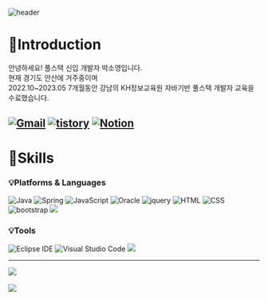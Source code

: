 

<!--
**soaoz/soaoz** is a ✨ _special_ ✨ repository because its `README.md` (this file) appears on your GitHub profile.

Here are some ideas to get you started:

- 🔭 I’m currently working on ... 현재 하고 있는 일
- 🌱 I’m currently learning ...  현재 배우고 있는 것들
- 👯 I’m looking to collaborate on ... 어떤 것을 같이 협력해서 일하기를 원하는지 
- 🤔 I’m looking for help with ... 어던 도움이 필요한지 
- 💬 Ask me about ... 어떤 질문들을 할 수 있는지 
- 📫 How to reach me: ... 어떻게 연락할수 있는지 
- 😄 Pronouns: ... 성별
- ⚡ Fun fact: ... 나에대한 재밌는 사실 
-->

![header](https://capsule-render.vercel.app/api?type=waving&color=auto&height=300&section=header&text=Soyoung%20Github&fontSize=90)


# 💜Introduction

<p>안녕하세요! 풀스택 신입 개발자 박소영입니다.<br> 현재 경기도 안산에 거주중이며 <br> 2022.10~2023.05 7개월동안 강남의 KH정보교육원 자바기반 풀스택 개발자 교육을 수료했습니다. </p>


[![Gmail](https://img.shields.io/badge/1004661@gmail.com-EA4335?style=for-the-badge&logo=gmail&logoColor=white)](mailto:1004661@gmail.com)
[![tistory](https://img.shields.io/badge/tistory-000000?style=for-the-badge&logo=Tistory&logoColor=white)](https://parkjava.tistory.com/)
[![Notion](https://img.shields.io/badge/Notion-FFFFFF?style=for-the-badge&logo=notion&logoColor=black)](https://weak-almandine-9ac.notion.site/Soyoung-s-Home-410a64eed05c4860b23d7efe64addb34)
---
# 💜Skills
### 💡Platforms & Languages




![Java](https://img.shields.io/badge/Java-007396.svg?&style=for-the-badge&logo=Java&logoColor=white)
![Spring](https://img.shields.io/badge/Spring-6DB33F.svg?&style=for-the-badge&logo=Spring&logoColor=white)
![JavaScript](https://img.shields.io/badge/JavaScript-F7DF1E.svg?&style=for-the-badge&logo=JavaScript&logoColor=black)
![Oracle](https://img.shields.io/badge/Oracle-F80000.svg?&style=for-the-badge&logo=Oracle&logoColor=white)
![jquery](https://img.shields.io/badge/jquery-0769AD?style=for-the-badge&logo=jquery&logoColor=white)
![HTML](https://img.shields.io/badge/html-E34F26?style=for-the-badge&logo=html5&logoColor=white)
![CSS](https://img.shields.io/badge/css-1572B6?style=for-the-badge&logo=css3&logoColor=white)
![bootstrap](https://img.shields.io/badge/bootstrap-7952B3?style=for-the-badge&logo=bootstrap&logoColor=white)
<img src="https://img.shields.io/badge/apache tomcat-F8DC75?style=for-the-badge&logo=apachetomcat&logoColor=white">


### 💡Tools
![Eclipse IDE](https://img.shields.io/badge/Eclipse%20IDE-2C2255.svg?&style=for-the-badge&logo=Eclipse%20IDE&logoColor=white)
![Visual Studio Code](https://img.shields.io/badge/Visual%20Studio%20Code-007ACC.svg?&style=for-the-badge&logo=Visual%20Studio%20Code&logoColor=white)
<img src="https://img.shields.io/badge/github-181717?style=for-the-badge&logo=github&logoColor=white">

---

<img src="https://github-readme-stats.vercel.app/api/top-langs/?username=soaoz&layout=compact"><br><br>
<img src="https://github-readme-stats.vercel.app/api?username=soaoz&show_icons=true">

